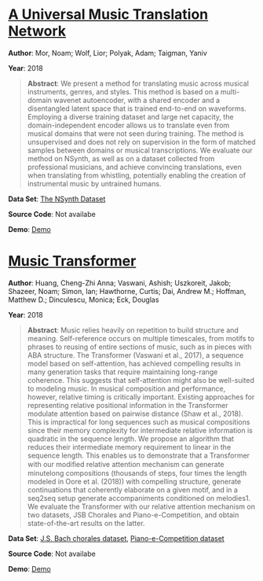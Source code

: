 #  [A Universal Music Translation Network](http://arxiv.org/abs/1805.07848)
**Author**: Mor, Noam; Wolf, Lior; Polyak, Adam; Taigman, Yaniv

**Year**: 2018
>**Abstract**: We present a method for translating music across musical instruments, genres, and styles. This method is based on a multi-domain wavenet autoencoder, with a shared encoder and a disentangled latent space that is trained end-to-end on waveforms. Employing a diverse training dataset and large net capacity, the domain-independent encoder allows us to translate even from musical domains that were not seen during training. The method is unsupervised and does not rely on supervision in the form of matched samples between domains or musical transcriptions. We evaluate our method on NSynth, as well as on a dataset collected from professional musicians, and achieve convincing translations, even when translating from whistling, potentially enabling the creation of instrumental music by untrained humans.

**Data Set**: [The NSynth Dataset](https://magenta.tensorflow.org/datasets/nsynth)

**Source Code**: Not availabe

**Demo**: [Demo](https://www.youtube.com/watch?v=vdxCqNWTpUs&feature=youtu.be)

#  [Music Transformer](http://arxiv.org/abs/1809.04281)
**Author**: Huang, Cheng-Zhi Anna; Vaswani, Ashish; Uszkoreit, Jakob; Shazeer, Noam; Simon, Ian; Hawthorne, Curtis; Dai, Andrew M.; Hoffman, Matthew D.; Dinculescu, Monica; Eck, Douglas

**Year**: 2018
>**Abstract**: Music relies heavily on repetition to build structure and meaning. Self-reference occurs on multiple timescales, from motifs to phrases to reusing of entire sections of music, such as in pieces with ABA structure. The Transformer (Vaswani et al., 2017), a sequence model based on self-attention, has achieved compelling results in many generation tasks that require maintaining long-range coherence. This suggests that self-attention might also be well-suited to modeling music. In musical composition and performance, however, relative timing is critically important. Existing approaches for representing relative positional information in the Transformer modulate attention based on pairwise distance (Shaw et al., 2018). This is impractical for long sequences such as musical compositions since their memory complexity for intermediate relative information is quadratic in the sequence length. We propose an algorithm that reduces their intermediate memory requirement to linear in the sequence length. This enables us to demonstrate that a Transformer with our modiﬁed relative attention mechanism can generate minutelong compositions (thousands of steps, four times the length modeled in Oore et al. (2018)) with compelling structure, generate continuations that coherently elaborate on a given motif, and in a seq2seq setup generate accompaniments conditioned on melodies1. We evaluate the Transformer with our relative attention mechanism on two datasets, JSB Chorales and Piano-e-Competition, and obtain state-of-the-art results on the latter.

**Data Set**: [J.S. Bach chorales dataset](https://github.com/czhuang/JSB-Chorales-dataset), [Piano-e-Competition dataset](http://www.piano-e-competition.com/)

**Source Code**: Not availabe

**Demo**: [Demo](https://storage.googleapis.com/music-transformer/index.html)

